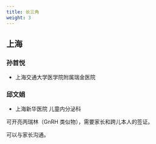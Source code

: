 ```yaml
---
title: 长三角
weight: 3
---
```


## 上海

### 孙首悦

- 上海交通大学医学院附属瑞金医院

### 邱文娟

- 上海新华医院 儿童内分泌科

可开亮丙瑞林（GnRH 类似物），需要家长和跨儿本人的签证。

可以与家长沟通。
